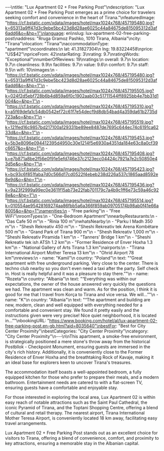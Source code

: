 ---\ntitle: "Lux Apartment 02 + Free Parking Post"\ndescription: "Lux Apartment 02 + Free Parking Post emerges as a prime choice for travelers seeking comfort and convenience in the heart of Tirana."\nfeaturedImage: "https://cf.bstatic.com/xdata/images/hotel/max1024x768/457195480.jpg?k=65313a9ff47d3c9ebe5bc423d8d28ae6025c44a84675de815095312d3af6add6&o=&hp=1"\nlanguage: en\nslug: lux-apartment-02-free-parking-post\naddress: "Rruga Gramoz Pashko, 1010 Tirana, Albania"\ncity: "Tirana"\nlocation: "Tirana"\naccommodationType: "apartment"\ncoordinates:\n  lat: 41.31827304\n  lng: 19.83224458\nprice: "US$42"\npriceFrom: 42\nstarRating: 3\nrating: 9.7\nratingWords: "Exceptional"\nnumberOfReviews: 19\nratings:\n  overall: 9.7\n  location: 9.7\n  cleanliness: 9.9\n  facilities: 9.7\n  value: 9.6\n  comfort: 9.7\n  staff: 9.5\n  wifi: 10\nimages:\n  - "https://cf.bstatic.com/xdata/images/hotel/max1024x768/457195480.jpg?k=65313a9ff47d3c9ebe5bc423d8d28ae6025c44a84675de815095312d3af6add6&o=&hp=1"\n  - "https://cf.bstatic.com/xdata/images/hotel/max1024x768/457195505.jpg?k=024f2d5ebf728b6b4d859a6f0c1902aab03c51711544ff8925bb4e7bb31d1004&o=&hp=1"\n  - "https://cf.bstatic.com/xdata/images/hotel/max1024x768/457195310.jpg?k=a5f69defa1c54db0542ef72c61f7e54decf9d8db54bad4a359da61b2735d723a&o=&hp=1"\n  - "https://cf.bstatic.com/xdata/images/hotel/max1024x768/457195519.jpg?k=121fed16c9857bd217100a129331be89ee8487de7695c644ec74c6191ca6233d&o=&hp=1"\n  - "https://cf.bstatic.com/xdata/images/hotel/max1024x768/457195453.jpg?k=5b3e8096e094412395d4950c30e1214f5e6930a4351da184e63c8a0cf39c6657&o=&hp=1"\n  - "https://cf.bstatic.com/xdata/images/hotel/max1024x768/457195408.jpg?k=e7b871a8be2f56e0f91e5efd746e37c2123ecc04424c7921a7e2c50850e43d5e&o=&hp=1"\n  - "https://cf.bstatic.com/xdata/images/hotel/max1024x768/457195423.jpg?k=bc93c6f851faba7d0c566d17cd0522f4ebeb238d226a537c1865aad8592e8e9d&o=&hp=1"\n  - "https://cf.bstatic.com/xdata/images/hotel/max1024x768/457195436.jpg?k=9a23f2999a99ec0e3611f15ab73e22fab701179c7a4b9c1ff6e73c59a46c928e&o=&hp=1"\n  - "https://cf.bstatic.com/xdata/images/hotel/max1024x768/457195514.jpg?k=010554ae95428169274aa86fbb5a6a366f859ab09705174b98ab0f41e66a8005&o=&hp=1"\namenities:\n  - "Free parking"\n  - "Free WiFi"\nroomTypes:\n  - "One-Bedroom Apartment"\nnearbyRestaurants:\n  - "Das Cafe 50 m"\n  - "Rinia 100 m"\nwhatsNearby:\n  - "Parku I Madh 350 m"\n  - "Shesh Rekreativ 450 m"\n  - "Sheshi Rekreativ tek Arena Kombëtare 500 m"\n  - "Grand Park of Tirana 900 m"\n  - "Shesh Rekreativ 1,000 m"\n  - "Sheshi Rekreativ Piramida 1 km"\n  - "Tanners' Bridge 1 km"\n  - "Sheshi Rekreativ tek ish ATSh 1.2 km"\n  - "Former Residence of Enver Hoxha 1.3 km"\n  - "National Gallery of Arts Tirana 1.3 km"\nairports:\n  - "Tirana International Airport Mother Teresa 13 km"\n  - "Ohrid Airport 78 km"\nreviews:\n  - name: "Kamil"\n    country: "Poland"\n    text: "“Great apartment with free underground parking. Very close to the center. There is techno club nearby so you don't even need a taxi after the party. Self check in. Host is really helpful and it was a pleasure to stay there.”"\n  - name: "Rozeta"\n    country: "Albania"\n    text: "“Everything was within our expectations, the owner of the house answered very quickly the questions we had. The apartment was clean and warm. As for the position, I think it is good for me that I travel from Korça to Tirana and vice versa. We will...”"\n  - name: "K"\n    country: "Albania"\n    text: "“The apartment and building are new, modern, clean and well equipped with everything needed for a comfortable and convenient stay. We found it pretty easily and the instructions given were very precise! Nice quiet neighborhood, it is located in...”"\nbookingURL: "https://www.booking.com/hotel/al/lux-apartment-02-free-parking-post.en-gb.html?aid=8035640"\nbestFor: "Best for City Center Proximity"\nbestCategories: "City Center Proximity"\ncategory: "City Center Proximity"\n---\n\nThis apartment, a smoke-free environment, is strategically positioned a mere stone's throw away from the historical Postbllok - Checkpoint Monument, ensuring guests are immersed in the city's rich history. Additionally, it is conveniently close to the Former Residence of Enver Hoxha and the breathtaking Rock of Kavaje, making it an ideal base for explorers keen to uncover Tirana's treasures.

The accommodation itself boasts a well-appointed bedroom, a fully equipped kitchen for those who prefer to prepare their meals, and a modern bathroom. Entertainment needs are catered to with a flat-screen TV, ensuring guests have a comfortable and enjoyable stay.

For those interested in exploring the local area, Lux Apartment 02 is within easy reach of notable attractions such as the Saint Paul Cathedral, the iconic Pyramid of Tirana, and the Toptani Shopping Centre, offering a blend of cultural and retail therapy. The nearest airport, Tirana International Mother Teresa Airport, is conveniently located 18 km away, facilitating easy travel arrangements.

Lux Apartment 02 + Free Parking Post stands out as an excellent choice for visitors to Tirana, offering a blend of convenience, comfort, and proximity to key attractions, ensuring a memorable stay in the Albanian capital.